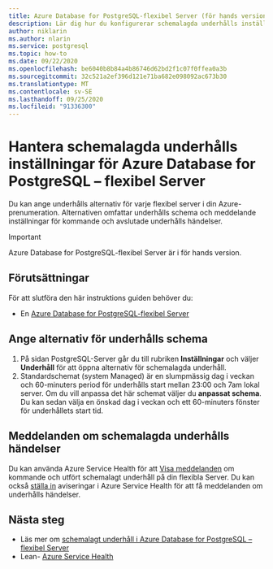 ```yaml
---
title: Azure Database for PostgreSQL-flexibel Server (för hands version) – schemalagt underhåll – Azure Portal
description: Lär dig hur du konfigurerar schemalagda underhålls inställningar för en Azure Database for PostgreSQL-flexibel Server från Azure Portal.
author: niklarin
ms.author: nlarin
ms.service: postgresql
ms.topic: how-to
ms.date: 09/22/2020
ms.openlocfilehash: be6040b8b84a4b86746d62bd2f1c07f0ffea0a3b
ms.sourcegitcommit: 32c521a2ef396d121e71ba682e098092ac673b30
ms.translationtype: MT
ms.contentlocale: sv-SE
ms.lasthandoff: 09/25/2020
ms.locfileid: "91336300"
---
```

# <a name="manage-scheduled-maintenance-settings-for-azure-database-for-postgresql--flexible-server"></a>Hantera schemalagda underhålls inställningar för Azure Database for PostgreSQL – flexibel Server
 
Du kan ange underhålls alternativ för varje flexibel server i din Azure-prenumeration. Alternativen omfattar underhålls schema och meddelande inställningar för kommande och avslutade underhålls händelser.

> [!IMPORTANT]
> Azure Database for PostgreSQL-flexibel Server är i för hands version.

## <a name="prerequisites"></a>Förutsättningar
För att slutföra den här instruktions guiden behöver du:
- En [Azure Database for PostgreSQL-flexibel Server](quickstart-create-server-portal.md)
 
## <a name="specify-maintenance-schedule-options"></a>Ange alternativ för underhålls schema
 
1. På sidan PostgreSQL-Server går du till rubriken **Inställningar** och väljer **Underhåll** för att öppna alternativ för schemalagda underhåll.
2. Standardschemat (system Managed) är en slumpmässig dag i veckan och 60-minuters period för underhålls start mellan 23:00 och 7am lokal server. Om du vill anpassa det här schemat väljer du **anpassat schema**. Du kan sedan välja en önskad dag i veckan och ett 60-minuters fönster för underhållets start tid.
 
## <a name="notifications-about-scheduled-maintenance-events"></a>Meddelanden om schemalagda underhålls händelser
 
Du kan använda Azure Service Health för att [Visa meddelanden](../../service-health/service-notifications.md) om kommande och utfört schemalagt underhåll på din flexibla Server. Du kan också [ställa in](../../service-health/resource-health-alert-monitor-guide.md) aviseringar i Azure Service Health för att få meddelanden om underhålls händelser.
 
## <a name="next-steps"></a>Nästa steg  
 
* Läs mer om [schemalagt underhåll i Azure Database for PostgreSQL – flexibel Server](concepts-maintenance.md)
* Lean- [Azure Service Health](../../service-health/overview.md)
